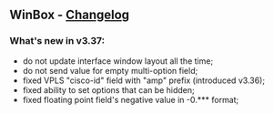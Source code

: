 ## WinBox - [Changelog](https://forum.mikrotik.com/viewtopic.php?t=187734)

### What's new in v3.37:
* do not update interface window layout all the time;
* do not send value for empty multi-option field;
* fixed VPLS "cisco-id" field with "amp" prefix (introduced v3.36);
* fixed ability to set options that can be hidden;
* fixed floating point field's negative value in -0.*** format;

